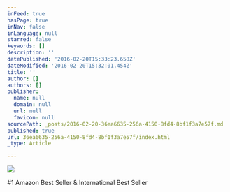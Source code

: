 ```yaml
---
inFeed: true
hasPage: true
inNav: false
inLanguage: null
starred: false
keywords: []
description: ''
datePublished: '2016-02-20T15:33:23.658Z'
dateModified: '2016-02-20T15:32:01.454Z'
title: ''
author: []
authors: []
publisher:
  name: null
  domain: null
  url: null
  favicon: null
sourcePath: _posts/2016-02-20-36ea6635-256a-4150-8fd4-8bf1f3a7e57f.md
published: true
url: 36ea6635-256a-4150-8fd4-8bf1f3a7e57f/index.html
_type: Article

---
```

![](https://the-grid-user-content.s3-us-west-2.amazonaws.com/80dc6d3a-3455-48fa-aaf9-1e99ce649559.jpg)

\#1 Amazon Best Seller & International Best Seller